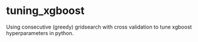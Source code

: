 # tuning_xgboost
Using consecutive (greedy) gridsearch with cross validation to tune xgboost hyperparameters in python.
